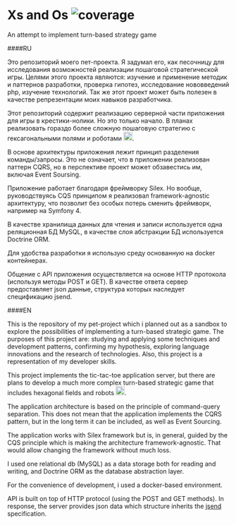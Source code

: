 # Xs and Os ![coverage](https://img.shields.io/badge/coverage-71%25-yellowgreen.svg)
An attempt to implement turn-based strategy game

####RU

Это репозиторий моего пет-проекта. Я задумал его, как песочницу для исследования возможностей реализации пошаговой стратегической игры. Целями этого проекта являются: изучение и применение методик и паттернов разработки, проверка гипотез, исследование нововведений php, изучение технологий. Так же этот проект может быть полезен в качестве репрезентации моих навыков разработчика.

Этот репозиторий содержит реализацию серверной части приложения для игры в крестики-нолики. Но это только начало. В планах реализовать гораздо более сложную пошаговую стратегию c гексагональными полями и роботами <img src="https://assets-cdn.github.com/images/icons/emoji/suspect.png" width="20" height="20">.

В основе архитектуры приложения лежит принцип разделения команды/запросы. Это не означает, что в приложении реализован паттерн CQRS, но в перспективе проект может обзавестись им, включая Event Soursing.

Приложение работает благодаря фреймворку Silex. Но вообще, руководствуясь CQS принципом я реализовал framework-agnostic архитектуру, что позволит без особых потерь сменить фреймворк, например на Symfony 4.

В качестве хранилища данных для чтения и записи используется одна реляционная БД MySQL, в качестве слоя абстракции БД используется Doctrine ORM.

Для удобства разработки я использую среду основанную на docker контейнерах. 

Общение с API приложения осуществляется на основе HTTP протокола (используя методы POST и GET). В качестве ответа сервер предоставляет json данные, структура которых наследует спецификацию jsend.

####EN

This is the repository of my pet-project which i planned out as a sandbox to explore the possibilities of implementing a turn-based strategic game. The purposes of this project are: studying and applying some techniques and development patterns, confirming my hypothesis, exploring language innovations and the research of technologies. Also, this project is a representation of my developer skills.

This project implements the tic-tac-toe application server, but there are plans to develop a much more complex turn-based strategic game that includes hexagonal fields and robots <img src = "https://assets-cdn.github.com/images/icons/emoji/suspect.png" width = "20" height = "20" >.

The application architecture is based on the principle of command-query separation. This does not mean that the application implements the CQRS pattern, but in the long term it can be included, as well as Event Sourсing.

The application works with Silex framework but is, in general, guided by the CQS principle which is making the architecture framework-agnostic. That would allow changing the framework without much loss.

I used one relational db (MySQL) as a data storage both for reading and writing, and Doctrine ORM as the database abstraction layer.

For the convenience of development, i used a docker-based environment.

API is built on top of HTTP protocol (using the POST and GET methods). In response, the server provides json data which structure inherits the [jsend](https://labs.omniti.com/labs/jsend) specification.

 